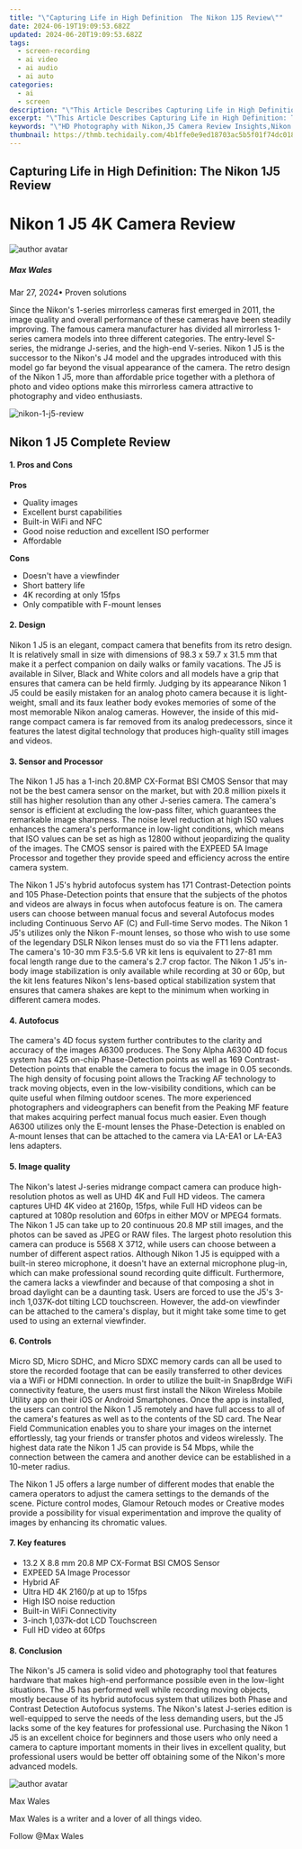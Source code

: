 ```yaml
---
title: "\"Capturing Life in High Definition  The Nikon 1J5 Review\""
date: 2024-06-19T19:09:53.682Z
updated: 2024-06-20T19:09:53.682Z
tags: 
  - screen-recording
  - ai video
  - ai audio
  - ai auto
categories: 
  - ai
  - screen
description: "\"This Article Describes Capturing Life in High Definition: The Nikon 1J5 Review\""
excerpt: "\"This Article Describes Capturing Life in High Definition: The Nikon 1J5 Review\""
keywords: "\"HD Photography with Nikon,J5 Camera Review Insights,Nikon Lifelong Memories,Nikon High-Def Lifestyle,High Res Nikon J5 Review,Nikon J5 Captures Life Vividly,Ultra HD Photos Nikon 1J5\""
thumbnail: https://thmb.techidaily.com/4b1ffe0e9ed18703ac5b5f01f74dc018a2d14974522694c6300224ce7ee050ff.jpg
---
```


## Capturing Life in High Definition: The Nikon 1J5 Review

# Nikon 1 J5 4K Camera Review

![author avatar](https://images.wondershare.com/filmora/article-images/max-wales-author.jpg)

##### Max Wales

 Mar 27, 2024• Proven solutions

 Since the Nikon's 1-series mirrorless cameras first emerged in 2011, the image quality and overall performance of these cameras have been steadily improving. The famous camera manufacturer has divided all mirrorless 1-series camera models into three different categories. The entry-level S-series, the midrange J-series, and the high-end V-series. Nikon 1 J5 is the successor to the Nikon's J4 model and the upgrades introduced with this model go far beyond the visual appearance of the camera. The retro design of the Nikon 1 J5, more than affordable price together with a plethora of photo and video options make this mirrorless camera attractive to photography and video enthusiasts.

![nikon-1-j5-review](https://images.wondershare.com/filmora/article-images/nikon-1-j5-review.jpg)

## Nikon 1 J5 Complete Review

#### 1. Pros and Cons

**Pros**

* Quality images
* Excellent burst capabilities
* Built-in WiFi and NFC
* Good noise reduction and excellent ISO performer
* Affordable

**Cons**

* Doesn't have a viewfinder
* Short battery life
* 4K recording at only 15fps
* Only compatible with F-mount lenses

#### 2. Design

 Nikon 1 J5 is an elegant, compact camera that benefits from its retro design. It is relatively small in size with dimensions of 98.3 x 59.7 x 31.5 mm that make it a perfect companion on daily walks or family vacations. The J5 is available in Silver, Black and White colors and all models have a grip that ensures that camera can be held firmly. Judging by its appearance Nikon 1 J5 could be easily mistaken for an analog photo camera because it is light-weight, small and its faux leather body evokes memories of some of the most memorable Nikon analog cameras. However, the inside of this mid-range compact camera is far removed from its analog predecessors, since it features the latest digital technology that produces high-quality still images and videos.

#### 3. Sensor and Processor

 The Nikon 1 J5 has a 1-inch 20.8MP CX-Format BSI CMOS Sensor that may not be the best camera sensor on the market, but with 20.8 million pixels it still has higher resolution than any other J-series camera. The camera's sensor is efficient at excluding the low-pass filter, which guarantees the remarkable image sharpness. The noise level reduction at high ISO values enhances the camera's performance in low-light conditions, which means that ISO values can be set as high as 12800 without jeopardizing the quality of the images. The CMOS sensor is paired with the EXPEED 5A Image Processor and together they provide speed and efficiency across the entire camera system.

 The Nikon 1 J5's hybrid autofocus system has 171 Contrast-Detection points and 105 Phase-Detection points that ensure that the subjects of the photos and videos are always in focus when autofocus feature is on. The camera users can choose between manual focus and several Autofocus modes including Continuous Servo AF (C) and Full-time Servo modes. The Nikon 1 J5's utilizes only the Nikon F-mount lenses, so those who wish to use some of the legendary DSLR Nikon lenses must do so via the FT1 lens adapter. The camera's 10-30 mm F3.5-5.6 VR kit lens is equivalent to 27-81 mm focal length range due to the camera's 2.7 crop factor. The Nikon 1 J5's in-body image stabilization is only available while recording at 30 or 60p, but the kit lens features Nikon's lens-based optical stabilization system that ensures that camera shakes are kept to the minimum when working in different camera modes.

#### 4. Autofocus

 The camera's 4D focus system further contributes to the clarity and accuracy of the images A6300 produces. The Sony Alpha A6300 4D focus system has 425 on-chip Phase-Detection points as well as 169 Contrast-Detection points that enable the camera to focus the image in 0.05 seconds. The high density of focusing point allows the Tracking AF technology to track moving objects, even in the low-visibility conditions, which can be quite useful when filming outdoor scenes. The more experienced photographers and videographers can benefit from the Peaking MF feature that makes acquiring perfect manual focus much easier. Even though A6300 utilizes only the E-mount lenses the Phase-Detection is enabled on A-mount lenses that can be attached to the camera via LA-EA1 or LA-EA3 lens adapters.

#### 5. Image quality

 The Nikon's latest J-series midrange compact camera can produce high-resolution photos as well as UHD 4K and Full HD videos. The camera captures UHD 4K video at 2160p, 15fps, while Full HD videos can be captured at 1080p resolution and 60fps in either MOV or MPEG4 formats. The Nikon 1 J5 can take up to 20 continuous 20.8 MP still images, and the photos can be saved as JPEG or RAW files. The largest photo resolution this camera can produce is 5568 X 3712, while users can choose between a number of different aspect ratios. Although Nikon 1 J5 is equipped with a built-in stereo microphone, it doesn't have an external microphone plug-in, which can make professional sound recording quite difficult. Furthermore, the camera lacks a viewfinder and because of that composing a shot in broad daylight can be a daunting task. Users are forced to use the J5's 3-inch 1,037K-dot tilting LCD touchscreen. However, the add-on viewfinder can be attached to the camera's display, but it might take some time to get used to using an external viewfinder.

#### 6. Controls

 Micro SD, Micro SDHC, and Micro SDXC memory cards can all be used to store the recorded footage that can be easily transferred to other devices via a WiFi or HDMI connection. In order to utilize the built-in SnapBrdge WiFi connectivity feature, the users must first install the Nikon Wireless Mobile Utility app on their iOS or Android Smartphones. Once the app is installed, the users can control the Nikon 1 J5 remotely and have full access to all of the camera's features as well as to the contents of the SD card. The Near Field Communication enables you to share your images on the internet effortlessly, tag your friends or transfer photos and videos wirelessly. The highest data rate the Nikon 1 J5 can provide is 54 Mbps, while the connection between the camera and another device can be established in a 10-meter radius.

 The Nikon 1 J5 offers a large number of different modes that enable the camera operators to adjust the camera settings to the demands of the scene. Picture control modes, Glamour Retouch modes or Creative modes provide a possibility for visual experimentation and improve the quality of images by enhancing its chromatic values.

#### 7. Key features

* 13.2 X 8.8 mm 20.8 MP CX-Format BSI CMOS Sensor
* EXPEED 5A Image Processor
* Hybrid AF
* Ultra HD 4K 2160/p at up to 15fps
* High ISO noise reduction
* Built-in WiFi Connectivity
* 3-inch 1,037k-dot LCD Touchscreen
* Full HD video at 60fps

#### 8. Conclusion

 The Nikon's J5 camera is solid video and photography tool that features hardware that makes high-end performance possible even in the low-light situations. The J5 has performed well while recording moving objects, mostly because of its hybrid autofocus system that utilizes both Phase and Contrast Detection Autofocus systems. The Nikon's latest J-series edition is well-equipped to serve the needs of the less demanding users, but the J5 lacks some of the key features for professional use. Purchasing the Nikon 1 J5 is an excellent choice for beginners and those users who only need a camera to capture important moments in their lives in excellent quality, but professional users would be better off obtaining some of the Nikon's more advanced models.

![author avatar](https://images.wondershare.com/filmora/article-images/max-wales-author.jpg)

Max Wales

Max Wales is a writer and a lover of all things video.

Follow @Max Wales



<ins class="adsbygoogle"
      style="display:block"
      data-ad-client="ca-pub-7571918770474297"
      data-ad-slot="8358498916"
      data-ad-format="auto"
      data-full-width-responsive="true"></ins>